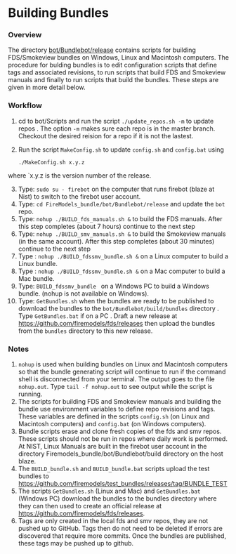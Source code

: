 
#  Building Bundles

### Overview

The directory [bot/Bundlebot/release](https://github.com/firemodels/bot/tree/master/Bundlebot/release) contains scripts for building FDS/Smokeview bundles on Windows, Linux and Macintosh computers. The procedure for bulding bundles is to edit configuration scripts that define tags and associated revisions, to run scripts that build FDS and Smokeview manuals and finally to run scripts that build the bundles.  These steps are given in more detail below.

### Workflow

   1. cd to bot/Scripts and run the script `./update_repos.sh -m` to update repos .  The option `-m` makes sure each repo is in the master branch. Checkout the desired reision for a repo if it is not the lastest.
   2. Run the script `MakeConfig.sh` to update `config.sh` and `config.bat` using
      
      `./MakeConfig.sh x.y.z`
      
where `x.y.z is the version number of the release.

   
   3. Type: `sudo su - firebot` on the computer that runs firebot (blaze at Nist) to switch to the firebot user account.
   4. Type: `cd FireModels_bundle/bot/Bundlebot/release` and update the `bot` repo.
   5. Type: `nohup ./BUILD_fds_manuals.sh &` to build the FDS manuals.  After this step completes (about 7 hours) continue to the next step
   6. Type: `nohup ./BUILD_smv_manuals.sh &` to build the Smokeview manuals (in the same account). After this step completes (about 30 minutes) continue to the next step
   7. Type : `nohup ./BUILD_fdssmv_bundle.sh &` on a Linux computer to build a Linux bundle.
   8. Type : `nohup ./BUILD_fdssmv_bundle.sh &` on a Mac computer to build a Mac bundle.
   9. Type: `BUILD_fdssmv_bundle ` on a Windows PC to build a Windows bundle. (nohup is not available on Windows).
   10. Type: `GetBundles.sh` when the bundles are ready to be published to download the bundles to the `bot/Bundlebot/build/bundles` directory .  Type `GetBundles.bat` if on a PC . Draft a new release at https://github.com/firemodels/fds/releases then upload the bundles from the `bundles` directory to this new release.

### Notes
      
1. `nohup` is used when building bundles on Linux and Macintosh computers so that the bundle generating script will continue to run if the command shell is disconnected from your terminal.  The output goes to the file `nohup.out`. Type `tail -f nohup.out` to see  output while the script is running.
2. The scripts for building FDS and Smokeview manuals and building the bundle use environment variables to define repo revisions and tags.  These variables are defined in the scripts `config.sh` (on Linux and Macintosh computers) and `config.bat` (on Windows computers).
3. Bundle scripts erase and clone fresh copies of the fds and smv repos. These scripts should not be run in repos where daily work is performed.   At NIST, Linux Manuals are built in the firebot user account in the directory Firemodels_bundle/bot/Bundlebot/build directory on the host blaze.
4. The `BUILD_bundle.sh` and `BUILD_bundle.bat` scripts upload the test bundles to https://github.com/firemodels/test_bundles/releases/tag/BUNDLE_TEST
5. The scripts `GetBundles.sh` (Linux and Mac) and `GetBundles.bat` (Windows PC) download the bundles to the bundles directory where they can then used to create an official release at https://github.com/firemodels/fds/releases.
6. Tags are only created in the local fds and smv repos, they are not pushed up to GitHub. Tags then do not need to be deleted if errors are discovered that require more commits. Once the bundles are published, these tags may be pushed up to github.


